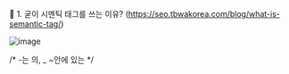 🍳 1. 굳이 시멘틱 태그를 쓰는 이유? (https://seo.tbwakorea.com/blog/what-is-semantic-tag/)

![image](https://github.com/gogoringhye/restart/assets/145514996/2b0cf9d8-03be-431a-833b-2258b02916e5)


/* -는 의, _ ~안에 있는 */
